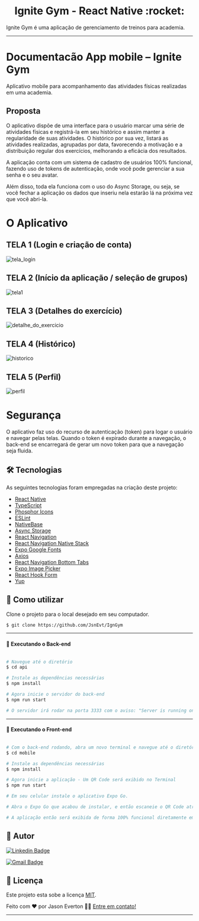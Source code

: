 <p align="center">
  <h1 align="center">Ignite Gym - React Native :rocket:</h1>
</p>

Ignite Gym é uma aplicação de gerenciamento de treinos para academia.

___

# **Documentacão App mobile – Ignite Gym**
Aplicativo mobile para acompanhamento das atividades físicas realizadas em uma academia.

## Proposta
O aplicativo dispõe de uma interface para o usuário marcar uma série de atividades físicas e registrá-la em seu histórico e assim manter a regularidade de suas atividades. O histórico por sua vez, listará as atividades realizadas, agrupadas por data, favorecendo a motivação e a distribuição regular dos exercícios, melhorando a eficácia dos resultados.

A aplicação conta com um sistema de cadastro de usuários 100% funcional, fazendo uso de tokens de autenticação, onde você pode gerenciar a sua senha e o seu avatar.

Além disso, toda ela funciona com o uso do Async Storage, ou seja, se você fechar a aplicação os dados que inseriu nela estarão lá na próxima vez que você abri-la.

# O Aplicativo

## TELA 1 (Login e criação de conta)

![tela_login](https://github.com/JsnEvt/ign_gym/blob/main/img/login240x520.png)

## TELA 2 (Início da aplicação / seleção de grupos)

![tela1](https://github.com/JsnEvt/ign_gym/blob/main/img/tela1240x520.png)

## TELA  3 (Detalhes do exercício)

![detalhe_do_exercicio](https://github.com/JsnEvt/ign_gym/blob/main/img/detalhe240x520.png)

## TELA 4 (Histórico)

![historico](https://github.com/JsnEvt/ign_gym/blob/main/img/lista_exercicios_realizados240c520.png)

## TELA 5 (Perfil)

![perfil](https://github.com/JsnEvt/ign_gym/blob/main/img/perfil1240x520.png)

# Segurança
O aplicativo faz uso do recurso de autenticação (token) para logar o usuário e navegar pelas telas. Quando o token é expirado durante a navegação, o back-end se encarregará de gerar um novo token para que a navegação seja fluida.

## 🛠 Tecnologias

As seguintes tecnologias foram empregadas na criação deste projeto:

- [React Native](https://reactnative.dev/)
- [TypeScript](https://www.typescriptlang.org/)
- [Phosphor Icons](https://phosphoricons.com/)
- [ESLint](https://eslint.org/)
- [NativeBase](https://nativebase.io/)
- [Async Storage](https://reactnative.dev/docs/asyncstorage)
- [React Navigation](https://reactnavigation.org/)
- [React Navigation Native Stack](https://reactnavigation.org/docs/native-stack-navigator/)
- [Expo Google Fonts](https://github.com/expo/google-fonts)
- [Axios](https://axios-http.com/ptbr/docs/intro)
- [React Navigation Bottom Tabs](https://reactnavigation.org/docs/bottom-tab-navigator/)
- [Expo Image Picker](https://docs.expo.dev/versions/latest/sdk/imagepicker/)
- [React Hook Form](https://www.react-hook-form.com/)
- [Yup](https://github.com/jquense/yup)

## 🚀 Como utilizar

Clone o projeto para o local desejado em seu computador.

```bash
$ git clone https://github.com/JsnEvt/IgnGym
```
___

#### 🚧 Executando o Back-end
```bash

# Navegue até o diretório
$ cd api

# Instale as dependências necessárias
$ npm install

# Agora inicie o servidor do back-end
$ npm run start

# O servidor irá rodar na porta 3333 com o aviso: "Server is running on Port 3333".

```
___

#### 🚧 Executando o Front-end
```bash

# Com o back-end rodando, abra um novo terminal e navegue até o diretório
$ cd mobile

# Instale as dependências necessárias
$ npm install

# Agora inicie a aplicação - Um QR Code será exibido no Terminal
$ npm run start

# Em seu celular instale o aplicativo Expo Go.

# Abra o Expo Go que acabou de instalar, e então escaneie o QR Code através do aplicativo.

# A aplicação então será exibida de forma 100% funcional diretamente em seu celular.

```

## 🦸 Autor

[![Linkedin Badge](https://img.shields.io/badge/-Jason-blue?style=flat-square&logo=Linkedin&logoColor=white&link=https://www.linkedin.com/in/jason-everton-041226223/)](https://www.linkedin.com/in/jason-everton)

[![Gmail Badge](https://img.shields.io/badge/-jasonemsw10@gmail.com-c14438?style=flat-square&logo=Gmail&logoColor=white&link=mailto:jasonemsw10@gmail.com)](mailto:jasonemsw10@gmail.com)


## 📝 Licença

Este projeto esta sobe a licença [MIT](./LICENSE).

Feito com ❤️ por Jason Everton 👋🏽 [Entre em contato!](https://www.linkedin.com/in/jason-everton)

---
